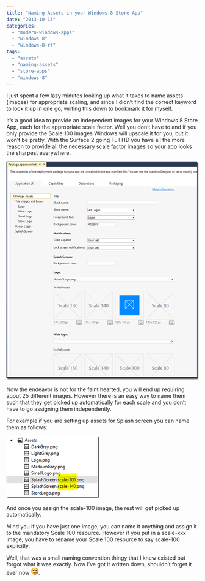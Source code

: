```yaml
---
title: "Naming Assets in your Windows 8 Store App"
date: "2013-10-13"
categories: 
  - "modern-windows-apps"
  - "windows-8"
  - "windows-8-rt"
tags: 
  - "assets"
  - "naming-assets"
  - "store-apps"
  - "windows-8"
---
```


I just spent a few lazy minutes looking up what it takes to name assets (images) for appropriate scaling, and since I didn’t find the correct keyword to look it up in one go, writing this down to bookmark it for myself.

It’s a good idea to provide an independent images for your Windows 8 Store App, each for the appropriate scale factor. Well you don’t have to and if you only provide the Scale 100 images Windows will upscale it for you, but it won’t be pretty. With the Surface 2 going Full HD you have all the more reason to provide all the necessary scale factor images so your app looks the sharpest everywhere.

[![image](images/image_thumb.png "image")](http://sumitmaitra.files.wordpress.com/2013/10/image.png)

Now the endeavor is not for the faint hearted, you will end up requiring about 25 different images. However there is an easy way to name them such that they get picked up automatically for each scale and you don’t have to go assigning them independently.

For example if you are setting up assets for Splash screen you can name them as follows:

[![image](images/image_thumb1.png "image")](http://sumitmaitra.files.wordpress.com/2013/10/image1.png)

And once you assign the scale-100 image, the rest will get picked up automatically.

Mind you if you have just one image, you can name it anything and assign it to the mandatory Scale 100 resource. However if you put in a scale-xxx image, you have to rename your Scale 100 resource to say scale-100 explicitly.

Well, that was a small naming convention thingy that I knew existed but forgot what it was exactly. Now I’ve got it written down, shouldn’t forget it ever now ![Smile](images/wlemoticon-smile.png).
